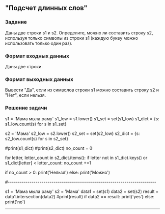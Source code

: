 ## "Подсчет длинных слов"

### Задание

Даны две строки s1 и s2. Определите, можно ли составить строку s2, используя только символы из строки s1 (каждую букву можно использовать только один раз).

### Формат входных данных

Даны две строки.

### Формат выходных данных

Вывести "Да", если из символов строки s1 можно составить строку s2 и "Нет", если нельзя.

### Решение задачи

s1 = 'Мама мыла раму'
s1_low = s1.lower()
s1_set = set(s1_low)
s1_dict = {s: s1_low.count(s) for s in s1_set}

s2 = 'Мама'
s2_low = s2.lower()
s2_set = set(s2_low)
s2_dict = {s: s2_low.count(s) for s in s2_set}

#print(s1_dict)
#print(s2_dict)
no_count = 0

for letter, letter_count in s2_dict.items():
    if letter not in s1_dict.keys() or s1_dict[letter] < letter_count:
        no_count +=1

if no_count > 0:
    print('Нельзя')
else:
    print('Можно')
    
    
    
#---------------------------------------------------------------------------

s1 = 'Мама мыла раму'
s2 = 'Мама'
data1 = set(s1)
data2 = set(s2)
result = data1.intersection(data2)
#print(result)
if data2 == result:
    print('yes')
else:
    print('no')

---

